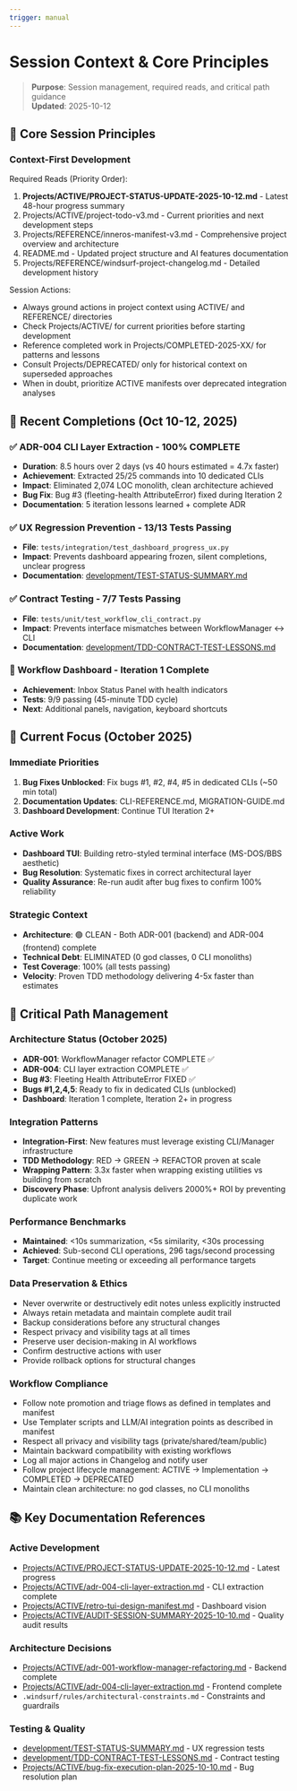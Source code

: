 ```yaml
---
trigger: manual
---
```


# Session Context & Core Principles

> **Purpose**: Session management, required reads, and critical path guidance  
> **Updated**: 2025-10-12

## 🎯 Core Session Principles

### Context-First Development
Required Reads (Priority Order):
1. **Projects/ACTIVE/PROJECT-STATUS-UPDATE-2025-10-12.md** - Latest 48-hour progress summary
2. Projects/ACTIVE/project-todo-v3.md - Current priorities and next development steps  
3. Projects/REFERENCE/inneros-manifest-v3.md - Comprehensive project overview and architecture
4. README.md - Updated project structure and AI features documentation
5. Projects/REFERENCE/windsurf-project-changelog.md - Detailed development history

Session Actions:
- Always ground actions in project context using ACTIVE/ and REFERENCE/ directories
- Check Projects/ACTIVE/ for current priorities before starting development
- Reference completed work in Projects/COMPLETED-2025-XX/ for patterns and lessons
- Consult Projects/DEPRECATED/ only for historical context on superseded approaches
- When in doubt, prioritize ACTIVE manifests over deprecated integration analyses

## 🎉 Recent Completions (Oct 10-12, 2025)

### ✅ ADR-004 CLI Layer Extraction - 100% COMPLETE
- **Duration**: 8.5 hours over 2 days (vs 40 hours estimated = 4.7x faster)
- **Achievement**: Extracted 25/25 commands into 10 dedicated CLIs
- **Impact**: Eliminated 2,074 LOC monolith, clean architecture achieved
- **Bug Fix**: Bug #3 (fleeting-health AttributeError) fixed during Iteration 2
- **Documentation**: 5 iteration lessons learned + complete ADR

### ✅ UX Regression Prevention - 13/13 Tests Passing
- **File**: `tests/integration/test_dashboard_progress_ux.py`
- **Impact**: Prevents dashboard appearing frozen, silent completions, unclear progress
- **Documentation**: [development/TEST-STATUS-SUMMARY.md](cci:7://file:///Users/thaddius/repos/inneros-zettelkasten/development/TEST-STATUS-SUMMARY.md:0:0-0:0)

### ✅ Contract Testing - 7/7 Tests Passing
- **File**: `tests/unit/test_workflow_cli_contract.py`
- **Impact**: Prevents interface mismatches between WorkflowManager ↔ CLI
- **Documentation**: [development/TDD-CONTRACT-TEST-LESSONS.md](cci:7://file:///Users/thaddius/repos/inneros-zettelkasten/development/TDD-CONTRACT-TEST-LESSONS.md:0:0-0:0)

### 🔄 Workflow Dashboard - Iteration 1 Complete
- **Achievement**: Inbox Status Panel with health indicators
- **Tests**: 9/9 passing (45-minute TDD cycle)
- **Next**: Additional panels, navigation, keyboard shortcuts

## 🎯 Current Focus (October 2025)

### Immediate Priorities
1. **Bug Fixes Unblocked**: Fix bugs #1, #2, #4, #5 in dedicated CLIs (~50 min total)
2. **Documentation Updates**: CLI-REFERENCE.md, MIGRATION-GUIDE.md
3. **Dashboard Development**: Continue TUI Iteration 2+

### Active Work
- **Dashboard TUI**: Building retro-styled terminal interface (MS-DOS/BBS aesthetic)
- **Bug Resolution**: Systematic fixes in correct architectural layer
- **Quality Assurance**: Re-run audit after bug fixes to confirm 100% reliability

### Strategic Context
- **Architecture**: 🟢 CLEAN - Both ADR-001 (backend) and ADR-004 (frontend) complete
- **Technical Debt**: ELIMINATED (0 god classes, 0 CLI monoliths)
- **Test Coverage**: 100% (all tests passing)
- **Velocity**: Proven TDD methodology delivering 4-5x faster than estimates

## 🔧 Critical Path Management

### Architecture Status (October 2025)
- **ADR-001**: WorkflowManager refactor COMPLETE ✅
- **ADR-004**: CLI layer extraction COMPLETE ✅
- **Bug #3**: Fleeting Health AttributeError FIXED ✅
- **Bugs #1,2,4,5**: Ready to fix in dedicated CLIs (unblocked)
- **Dashboard**: Iteration 1 complete, Iteration 2+ in progress

### Integration Patterns
- **Integration-First**: New features must leverage existing CLI/Manager infrastructure
- **TDD Methodology**: RED → GREEN → REFACTOR proven at scale
- **Wrapping Pattern**: 3.3x faster when wrapping existing utilities vs building from scratch
- **Discovery Phase**: Upfront analysis delivers 2000%+ ROI by preventing duplicate work

### Performance Benchmarks
- **Maintained**: <10s summarization, <5s similarity, <30s processing
- **Achieved**: Sub-second CLI operations, 296 tags/second processing
- **Target**: Continue meeting or exceeding all performance targets

### Data Preservation & Ethics
- Never overwrite or destructively edit notes unless explicitly instructed
- Always retain metadata and maintain complete audit trail
- Backup considerations before any structural changes
- Respect privacy and visibility tags at all times
- Preserve user decision-making in AI workflows
- Confirm destructive actions with user
- Provide rollback options for structural changes

### Workflow Compliance
- Follow note promotion and triage flows as defined in templates and manifest
- Use Templater scripts and LLM/AI integration points as described in manifest
- Respect all privacy and visibility tags (private/shared/team/public)
- Maintain backward compatibility with existing workflows
- Log all major actions in Changelog and notify user
- Follow project lifecycle management: ACTIVE → Implementation → COMPLETED → DEPRECATED
- Maintain clean architecture: no god classes, no CLI monoliths

## 📚 Key Documentation References

### Active Development
- [Projects/ACTIVE/PROJECT-STATUS-UPDATE-2025-10-12.md](cci:7://file:///Users/thaddius/repos/inneros-zettelkasten/Projects/ACTIVE/PROJECT-STATUS-UPDATE-2025-10-12.md:0:0-0:0) - Latest progress
- [Projects/ACTIVE/adr-004-cli-layer-extraction.md](cci:7://file:///Users/thaddius/repos/inneros-zettelkasten/Projects/ACTIVE/adr-004-cli-layer-extraction.md:0:0-0:0) - CLI extraction complete
- [Projects/ACTIVE/retro-tui-design-manifest.md](cci:7://file:///Users/thaddius/repos/inneros-zettelkasten/Projects/ACTIVE/retro-tui-design-manifest.md:0:0-0:0) - Dashboard vision
- [Projects/ACTIVE/AUDIT-SESSION-SUMMARY-2025-10-10.md](cci:7://file:///Users/thaddius/repos/inneros-zettelkasten/Projects/ACTIVE/AUDIT-SESSION-SUMMARY-2025-10-10.md:0:0-0:0) - Quality audit results

### Architecture Decisions
- [Projects/ACTIVE/adr-001-workflow-manager-refactoring.md](cci:7://file:///Users/thaddius/repos/inneros-zettelkasten/Projects/ACTIVE/adr-001-workflow-manager-refactoring.md:0:0-0:0) - Backend complete
- [Projects/ACTIVE/adr-004-cli-layer-extraction.md](cci:7://file:///Users/thaddius/repos/inneros-zettelkasten/Projects/ACTIVE/adr-004-cli-layer-extraction.md:0:0-0:0) - Frontend complete
- `.windsurf/rules/architectural-constraints.md` - Constraints and guardrails

### Testing & Quality
- [development/TEST-STATUS-SUMMARY.md](cci:7://file:///Users/thaddius/repos/inneros-zettelkasten/development/TEST-STATUS-SUMMARY.md:0:0-0:0) - UX regression tests
- [development/TDD-CONTRACT-TEST-LESSONS.md](cci:7://file:///Users/thaddius/repos/inneros-zettelkasten/development/TDD-CONTRACT-TEST-LESSONS.md:0:0-0:0) - Contract testing
- [Projects/ACTIVE/bug-fix-execution-plan-2025-10-10.md](cci:7://file:///Users/thaddius/repos/inneros-zettelkasten/Projects/ACTIVE/bug-fix-execution-plan-2025-10-10.md:0:0-0:0) - Bug resolution plan